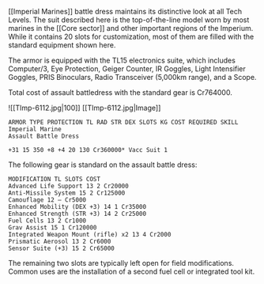 [[Imperial Marines]] battle dress maintains its distinctive look at all Tech Levels. The suit described here is the top-of-the-line model worn by most marines in the [[Core sector]]  and other important regions of the Imperium. While it contains 20 slots for customization, most of them are filled with the standard equipment shown here.

The armor is equipped with the TL15 electronics suite, which includes Computer/3, Eye Protection, Geiger Counter, IR Goggles, Light Intensifier Goggles, PRIS Binoculars, Radio Transceiver (5,000km range), and a Scope.

Total cost of assault battledress with the standard gear is Cr764000.

![[TImp-6112.jpg|100]] [[TImp-6112.jpg|Image]]

```
ARMOR TYPE PROTECTION TL RAD STR DEX SLOTS KG COST REQUIRED SKILL
Imperial Marine
Assault Battle Dress

+31 15 350 +8 +4 20 130 Cr360000* Vacc Suit 1

```

The following gear is standard on the assault battle dress:

```
MODIFICATION TL SLOTS COST
Advanced Life Support 13 2 Cr20000
Anti-Missile System 15 2 Cr125000
Camouflage 12 — Cr5000
Enhanced Mobility (DEX +3) 14 1 Cr35000
Enhanced Strength (STR +3) 14 2 Cr25000
Fuel Cells 13 2 Cr1000
Grav Assist 15 1 Cr120000
Integrated Weapon Mount (rifle) x2 13 4 Cr2000
Prismatic Aerosol 13 2 Cr6000
Sensor Suite (+3) 15 2 Cr65000
```

The remaining two slots are typically left open for field modifications. Common uses are the installation of a second fuel cell or integrated tool kit.
